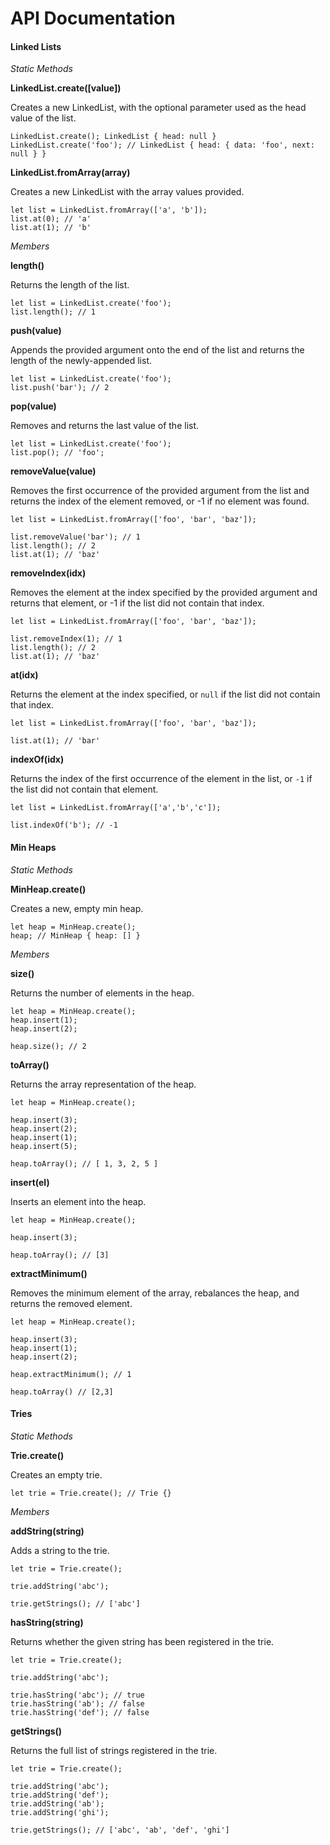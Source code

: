 # API Documentation

#### Linked Lists

*Static Methods*

**LinkedList.create([value])**

Creates a new LinkedList, with the optional parameter used as the head value of the list.

```
LinkedList.create(); LinkedList { head: null }
LinkedList.create('foo'); // LinkedList { head: { data: 'foo', next: null } }
```

**LinkedList.fromArray(array)**

Creates a new LinkedList with the array values provided.

```
let list = LinkedList.fromArray(['a', 'b']);
list.at(0); // 'a'
list.at(1); // 'b'
```

*Members*

**length()**

Returns the length of the list.

```
let list = LinkedList.create('foo');
list.length(); // 1
```

**push(value)**

Appends the provided argument onto the end of the list and returns the length of the newly-appended list.
```
let list = LinkedList.create('foo');
list.push('bar'); // 2
```

**pop(value)**

Removes and returns the last value of the list.
```
let list = LinkedList.create('foo');
list.pop(); // 'foo';
```

**removeValue(value)**

Removes the first occurrence of the provided argument from the list and returns the index of the element removed, or -1 if no element was found.

```
let list = LinkedList.fromArray(['foo', 'bar', 'baz']);

list.removeValue('bar'); // 1
list.length(); // 2
list.at(1); // 'baz'
```

**removeIndex(idx)**

Removes the element at the index specified by the provided argument and returns that element, or -1 if the list did not contain that index.

```
let list = LinkedList.fromArray(['foo', 'bar', 'baz']);

list.removeIndex(1); // 1
list.length(); // 2
list.at(1); // 'baz'
```

**at(idx)**

Returns the element at the index specified, or `null` if the list did not contain that index.

```
let list = LinkedList.fromArray(['foo', 'bar', 'baz']);

list.at(1); // 'bar'
```

**indexOf(idx)**

Returns the index of the first occurrence of the element in the list, or `-1` if the list did not contain that element.

```
let list = LinkedList.fromArray(['a','b','c']);

list.indexOf('b'); // -1
```
#### Min Heaps

*Static Methods*

**MinHeap.create()**

Creates a new, empty min heap.

```
let heap = MinHeap.create();
heap; // MinHeap { heap: [] }
```

_Members_

**size()**

Returns the number of elements in the heap.

```
let heap = MinHeap.create();
heap.insert(1);
heap.insert(2);

heap.size(); // 2
```

**toArray()**

Returns the array representation of the heap.

```
let heap = MinHeap.create();

heap.insert(3);
heap.insert(2);
heap.insert(1);
heap.insert(5);

heap.toArray(); // [ 1, 3, 2, 5 ]
```

**insert(el)**

Inserts an element into the heap.

```
let heap = MinHeap.create();

heap.insert(3);

heap.toArray(); // [3]
```

**extractMinimum()**

Removes the minimum element of the array, rebalances the heap, and returns the removed element.

```
let heap = MinHeap.create();

heap.insert(3);
heap.insert(1);
heap.insert(2);

heap.extractMinimum(); // 1

heap.toArray() // [2,3]
```

#### Tries

*Static Methods*

**Trie.create()**

Creates an empty trie.

```
let trie = Trie.create(); // Trie {}
```

_Members_

**addString(string)**

Adds a string to the trie.

```
let trie = Trie.create();

trie.addString('abc');

trie.getStrings(); // ['abc']
```

**hasString(string)**

Returns whether the given string has been registered in the trie.

```
let trie = Trie.create();

trie.addString('abc');

trie.hasString('abc'); // true
trie.hasString('ab'); // false
trie.hasString('def'); // false
```

**getStrings()**

Returns the full list of strings registered in the trie.

```
let trie = Trie.create();

trie.addString('abc');
trie.addString('def');
trie.addString('ab');
trie.addString('ghi');

trie.getStrings(); // ['abc', 'ab', 'def', 'ghi']
```